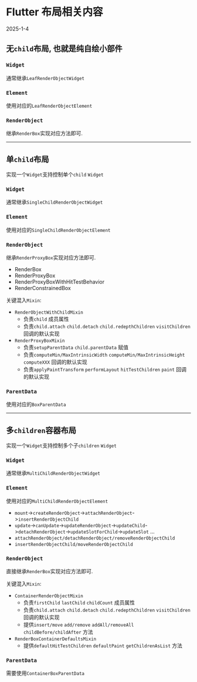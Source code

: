# Flutter 布局相关内容

2025-1-4

## 无`child`布局, 也就是纯自绘小部件

### `Widget`

通常继承`LeafRenderObjectWidget`

### `Element`

使用对应的`LeafRenderObjectElement`

### `RenderObject`

继承`RenderBox`实现对应方法即可.



---

## 单`child`布局

实现一个`Widget`支持控制单个`child` `Widget`

### `Widget`

通常继承`SingleChildRenderObjectWidget`

### `Element`

使用对应的`SingleChildRenderObjectElement`

### `RenderObject`

继承`RenderProxyBox`实现对应方法即可.

- RenderBox
- RenderProxyBox
- RenderProxyBoxWithHitTestBehavior
- RenderConstrainedBox

关键混入`Mixin`:

- `RenderObjectWithChildMixin`
  - 负责`child` 成员属性
  - 负责`child.attach` `child.detach` `child.redepthChildren` `visitChildren` 回调的默认实现
- `RenderProxyBoxMixin`
  - 负责`setupParentData` `child.parentData` 赋值 
  - 负责`computeMin/MaxIntrinsicWidth` `computeMin/MaxIntrinsicHeight` `computeXXX` 回调的默认实现
  - 负责`applyPaintTransform` `performLayout` `hitTestChildren` `paint` 回调的默认实现

### `ParentData`

使用对应的`BoxParentData`



---

## 多`children`容器布局

实现一个`Widget`支持控制多个子`children` `Widget`

### `Widget`

通常继承`MultiChildRenderObjectWidget`

### `Element`

使用对应的`MultiChildRenderObjectElement`

- `mount`->`createRenderObject`->`attachRenderObject`->`insertRenderObjectChild`
- `update`->`canUpdate`->`updateRenderObject`->`updateChild`->`detachRenderObject`->`updateSlotForChild`->`updateSlot` ...
- `attachRenderObject/detachRenderObject/removeRenderObjectChild`
- `insertRenderObjectChild/moveRenderObjectChild`

### `RenderObject`

直接继承`RenderBox`实现对应方法即可.

关键混入`Mixin`:

- `ContainerRenderObjectMixin`
  - 负责`firstChild` `lastChild` `childCount` 成员属性
  - 负责`child.attach` `child.detach` `child.redepthChildren` `visitChildren` 回调的默认实现
  - 提供`insert/move` `add/remove` `addAll/removeAll` `childBefore/childAfter` 方法
- `RenderBoxContainerDefaultsMixin`
  - 提供`defaultHitTestChildren` `defaultPaint` `getChildrenAsList` 方法 

### `ParentData`

需要使用`ContainerBoxParentData`